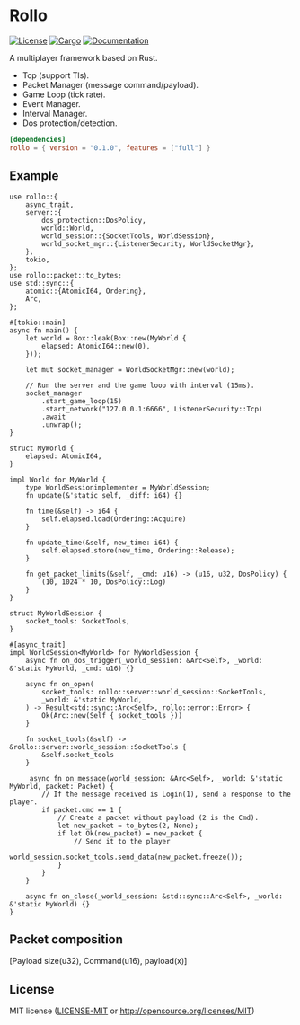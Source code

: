 # Rollo

[![License](https://img.shields.io/badge/license-MIT-blue.svg)](
https://github.com/netskillzgh/rollo#license)
[![Cargo](https://img.shields.io/crates/v/rollo.svg)](
https://crates.io/crates/rollo)
[![Documentation](https://docs.rs/rollo/badge.svg)](
https://docs.rs/rollo)

A multiplayer framework based on Rust.

- Tcp (support Tls).
- Packet Manager (message command/payload).
- Game Loop (tick rate).
- Event Manager.
- Interval Manager.
- Dos protection/detection.

```toml
[dependencies]
rollo = { version = "0.1.0", features = ["full"] }
```

## Example

````rust,no_run
use rollo::{
    async_trait,
    server::{
        dos_protection::DosPolicy,
        world::World,
        world_session::{SocketTools, WorldSession},
        world_socket_mgr::{ListenerSecurity, WorldSocketMgr},
    },
    tokio,
};
use rollo::packet::to_bytes;
use std::sync::{
    atomic::{AtomicI64, Ordering},
    Arc,
};

#[tokio::main]
async fn main() {
    let world = Box::leak(Box::new(MyWorld {
        elapsed: AtomicI64::new(0),
    }));

    let mut socket_manager = WorldSocketMgr::new(world);

    // Run the server and the game loop with interval (15ms).
    socket_manager
        .start_game_loop(15)
        .start_network("127.0.0.1:6666", ListenerSecurity::Tcp)
        .await
        .unwrap();
}

struct MyWorld {
    elapsed: AtomicI64,
}

impl World for MyWorld {
    type WorldSessionimplementer = MyWorldSession;
    fn update(&'static self, _diff: i64) {}

    fn time(&self) -> i64 {
        self.elapsed.load(Ordering::Acquire)
    }

    fn update_time(&self, new_time: i64) {
        self.elapsed.store(new_time, Ordering::Release);
    }

    fn get_packet_limits(&self, _cmd: u16) -> (u16, u32, DosPolicy) {
        (10, 1024 * 10, DosPolicy::Log)
    }
}

struct MyWorldSession {
    socket_tools: SocketTools,
}

#[async_trait]
impl WorldSession<MyWorld> for MyWorldSession {
    async fn on_dos_trigger(_world_session: &Arc<Self>, _world: &'static MyWorld, _cmd: u16) {}

    async fn on_open(
        socket_tools: rollo::server::world_session::SocketTools,
        _world: &'static MyWorld,
    ) -> Result<std::sync::Arc<Self>, rollo::error::Error> {
        Ok(Arc::new(Self { socket_tools }))
    }

    fn socket_tools(&self) -> &rollo::server::world_session::SocketTools {
        &self.socket_tools
    }

     async fn on_message(world_session: &Arc<Self>, _world: &'static MyWorld, packet: Packet) {
        // If the message received is Login(1), send a response to the player.
        if packet.cmd == 1 {
            // Create a packet without payload (2 is the Cmd).
            let new_packet = to_bytes(2, None);
            if let Ok(new_packet) = new_packet {
                // Send it to the player
                world_session.socket_tools.send_data(new_packet.freeze());
            }
        }
    }

    async fn on_close(_world_session: &std::sync::Arc<Self>, _world: &'static MyWorld) {}
}
````

## Packet composition

[Payload size(u32), Command(u16), payload(x)]

## License

MIT license ([LICENSE-MIT](LICENSE-MIT) or http://opensource.org/licenses/MIT)